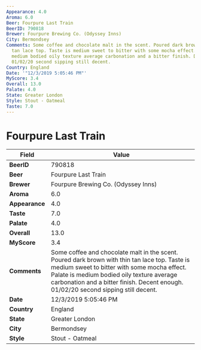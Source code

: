 ```yaml
---
Appearance: 4.0
Aroma: 6.0
Beer: Fourpure Last Train
BeerID: 790818
Brewer: Fourpure Brewing Co. (Odyssey Inns)
City: Bermondsey
Comments: Some coffee and chocolate malt in the scent. Poured dark brown with thin
  tan lace top. Taste is medium sweet to bitter with some mocha effect. Palate is
  medium bodied oily texture average carbonation and a bitter finish. Decent enough.
  01/02/20 second sipping still decent.
Country: England
Date: '"12/3/2019 5:05:46 PM"'
MyScore: 3.4
Overall: 13.0
Palate: 4.0
State: Greater London
Style: Stout - Oatmeal
Taste: 7.0
---
```


# Fourpure Last Train

| Field         | Value |
|---------------|-------|
| **BeerID** | 790818 |
| **Beer** | Fourpure Last Train |
| **Brewer** | Fourpure Brewing Co. (Odyssey Inns) |
| **Aroma** | 6.0 |
| **Appearance** | 4.0 |
| **Taste** | 7.0 |
| **Palate** | 4.0 |
| **Overall** | 13.0 |
| **MyScore** | 3.4 |
| **Comments** | Some coffee and chocolate malt in the scent. Poured dark brown with thin tan lace top. Taste is medium sweet to bitter with some mocha effect. Palate is medium bodied oily texture average carbonation and a bitter finish. Decent enough. 01/02/20 second sipping still decent. |
| **Date** | 12/3/2019 5:05:46 PM |
| **Country** | England |
| **State** | Greater London |
| **City** | Bermondsey |
| **Style** | Stout - Oatmeal |
